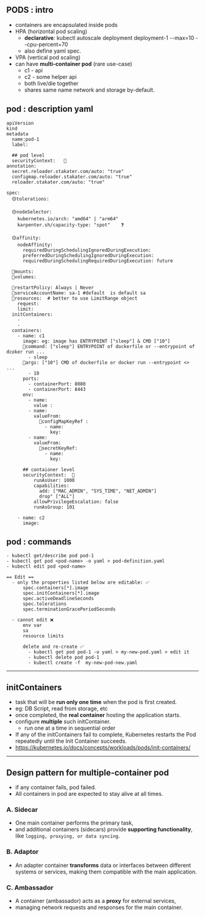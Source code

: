 ## PODS : intro
- containers are encapsulated inside pods
- HPA (horizontal pod scaling) 
  - **declarative**: kubectl autoscale deployment  deployment-1 --max=10 --cpu-percent=70
  - also define yaml spec.
- VPA (vertical pod scaling)
- can have **multi-container pod** (rare use-case)
  - c1 - api
  - c2 - some helper api
  - both live/die together
  - shares same name network and storage by-default.

## pod : description yaml
```
apiVersion
kind
metadata
  name:pod-1
  label:
  
  ## pod level
  securityContext:   🔷
annotation:
  secret.reloader.stakater.com/auto: "true" 
  configmap.reloader.stakater.com/auto: "true" 
  reloader.stakater.com/auto: "true" 
  
spec:
  🟡tolerations:
  
  🟡nodeSelector:
    kubernetes.io/arch: "amd64" | "arm64"
    karpenter.sh/capacity-type: "spot"    ❓     
    
  🟡affinity:
    nodeAffinity:
      requiredDuringSchedulingIgnoredDuringExecution:
      preferredDuringSchedulingIgnoredDuringExecution:
      requiredDuringSchedulingRequiredDuringExecution: future
      
  🔸mounts:
  🔸volumes:
  
  🔸restartPolicy: Always | Never 
  🔸serviceAccountName: sa-1 #default  is default sa
  🔸resources:  # better to use LimitRange object
    request:
    limit:
  initContainers:
    -
    -
  containers:
    - name: c1
      image: eg: image has ENTRYPOINT ["sleep"] & CMD ["10"]
      🔸command: ["sleep"] ENTRYPOINT of dockerfile or --entrypoint of dcoker run ...
        - sleep
      🔸args: ["10"] CMD of dockerfile or docker run --entrypoint <> ...
        - 10
      ports:
        - containerPort: 8080
        - containerPort: 8443
      env:
        - name:
          value :
        - name:
          valueFrom: 
            🔸configMapKeyRef :
              - name:
                key: 
        - name:
          valueFrom: 
            🔸secretKeyRef: 
              - name:
                key: 
                
      ## contaioner level
      securityContext:  🔷
          runAsUser: 1000
          capabilities: 
            add: ["MAC_ADMIN", "SYS_TIME", "NET_ADMIN"]
            drop" ["ALL"]
          allowPrivilegeEscalation: false
          runAsGroup: 101      
           
    - name: c2
      image:
```

## pod : commands
```
- kubectl get/describe pod pod-1
- kubectl get pod <pod-name> -o yaml > pod-definition.yaml
- kubectl edit pod <pod-name>
  
== Edit ==  
  - only the properties listed below are editable: ✅
      spec.containers[*].image
      spec.initContainers[*].image
      spec.activeDeadlineSeconds
      spec.tolerations
      spec.terminationGracePeriodSeconds

  - cannot edit ❌
      env var
      sa
      resource limits 
 
      delete and re-create ✅
        - kubectl get pod pod-1 -o yaml > my-new-pod.yaml > edit it
        - kubectl delete pod pod-1    
        - kubectl create -f  my-new-pod-new.yaml
```

--- 
## initContainers
- task that will be **run only one time** when the pod is first created. 
- eg: DB Script, read from storage, etc
- once completed,  the **real container** hosting the application starts.
- configure **multiple** such initContainer.
    - run one at a time in sequential order
- If any of the initContainers fail to complete, Kubernetes restarts the Pod repeatedly until the Init Container succeeds.
- https://kubernetes.io/docs/concepts/workloads/pods/init-containers/

---
## Design pattern for multiple-container pod
- if any container fails, pod failed.
- All containers  in pod are expected to stay alive at all times.
### A. Sidecar
- One main container performs the primary task,
- and additional containers (sidecars) provide **supporting functionality**, like `logging, proxying, or data syncing`.

### B. Adaptor
- An adapter container **transforms** data or interfaces between different systems or services, making them compatible with the main application.

### C. Ambassador
- A container (ambassador) acts as a **proxy** for external services,
- managing network requests and responses for the main container.
